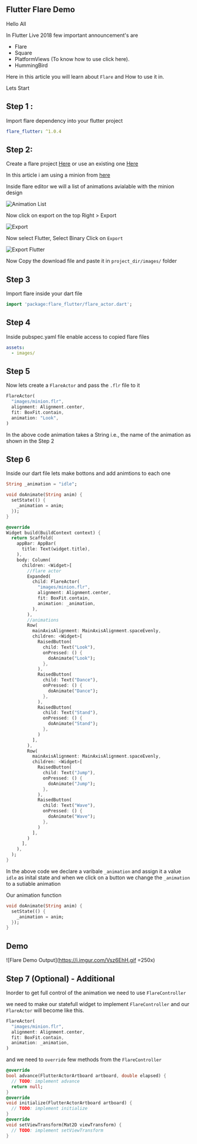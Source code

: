 
  
## Flutter Flare Demo    
 Hello All    
    
In Flutter Live 2018 few important announcement's are    
* Flare    
* Square    
* PlatformViews (To know how to use click here).    
* HummingBird    
    
Here in this article you will learn about `Flare` and How to use it in.    
    
Lets Start    
    
## Step 1 :    
 Import flare dependency into your flutter project    
    
```yaml    
flare_flutter: ^1.0.4 
```

 ## Step 2:    
 Create a flare project [Here](https://www.2dimensions.com/) or use an existing one  [Here](https://www.2dimensions.com/explore/popular/trending/all)  
  
In this article i am using a minion from [here](https://www.2dimensions.com/a/tracygipson/files/flare/minion/preview)  
  
Inside flare editor we will a list of animations avialable with the minion design  
  
![Animation List](https://i.imgur.com/EJkR51B.png)  
  
Now click on export on the top Right > Export  
  
![Export](https://i.imgur.com/lEyBI9y.png)  
  
Now select Flutter, Select Binary Click on `Export`  
  
![Export Flutter](https://i.imgur.com/Sq0UnVy.png)  
    
  Now Copy the download file and paste it in `project_dir/images/` folder  
  
## Step 3  
  
Import flare inside your dart file      
```dart 
import 'package:flare_flutter/flare_actor.dart'; 
```

## Step 4  
Inside pubspec.yaml file enable access to copied flare files  
  
```yaml 
assets:    
  - images/  
```

## Step 5  
  
Now lets create a `FlareActor` and pass the `.flr` file to it  
  
```dart  
FlareActor(    
  "images/minion.flr",    
  alignment: Alignment.center,    
  fit: BoxFit.contain,    
  animation: "Look", 
)  
```

In the above code animation takes a String i.e., the name of the animation as shown in the Step 2  
  
## Step 6  
  
Inside our dart file lets make bottons and add animtions to each one   
  
```dart  
String _animation = "idle";

void doAnimate(String anim) {
  setState(() {
    _animation = anim;
  });
}

@override
Widget build(BuildContext context) {
  return Scaffold(
    appBar: AppBar(
      title: Text(widget.title),
    ),
    body: Column(
      children: <Widget>[
        //flare actor
        Expanded(
          child: FlareActor(
            "images/minion.flr",
            alignment: Alignment.center,
            fit: BoxFit.contain,
            animation: _animation,
          ),
        ),
        //animations
        Row(
          mainAxisAlignment: MainAxisAlignment.spaceEvenly,
          children: <Widget>[
            RaisedButton(
              child: Text("Look"),
              onPressed: () {
                doAnimate("Look");
              },
            ),
            RaisedButton(
              child: Text("Dance"),
              onPressed: () {
                doAnimate("Dance");
              },
            ),
            RaisedButton(
              child: Text("Stand"),
              onPressed: () {
                doAnimate("Stand");
              },
            )
          ],
        ),
        Row(
          mainAxisAlignment: MainAxisAlignment.spaceEvenly,
          children: <Widget>[
            RaisedButton(
              child: Text("Jump"),
              onPressed: () {
                doAnimate("Jump");
              },
            ),
            RaisedButton(
              child: Text("Wave"),
              onPressed: () {
                doAnimate("Wave");
              },
            )
          ],
        )
      ],
    ),
  );
}
```

In the above code we declare a varibale `_animation` and assign it a value `idle` as inital state and when we click on a button we change the `_animation` to a sutiable animation  
  
Our animation function  

```dart  
void doAnimate(String anim) {
  setState(() {
    _animation = anim;
  });
}  
```
  
## Demo

![Flare Demo Output](https://i.imgur.com/Vsz6EhH.gif =250x)
  
## Step 7 (Optional) - Additional  
  
Inorder to get full control of the animation  we need to use `FlareController`  
  
we need to make our statefull widget to implement `FlareController` and our `FlareActor` will become like this.  
  
```dart  
FlareActor(    
  "images/minion.flr",    
  alignment: Alignment.center,    
  fit: BoxFit.contain,    
  animation: _animation,    
)  
```
  
and we need to `override` few methods from the `FlareController`   
```dart  
@override
bool advance(FlutterActorArtboard artboard, double elapsed) {
  // TODO: implement advance
  return null;
}
@override
void initialize(FlutterActorArtboard artboard) {
  // TODO: implement initialize
}
@override
void setViewTransform(Mat2D viewTransform) {
  // TODO: implement setViewTransform
}
```